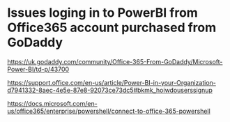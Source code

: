 # Issues loging in to PowerBI from Office365 account purchased from GoDaddy

https://uk.godaddy.com/community/Office-365-From-GoDaddy/Microsoft-Power-BI/td-p/43700

https://support.office.com/en-us/article/Power-BI-in-your-Organization-d7941332-8aec-4e5e-87e8-92073ce73dc5#bkmk_hoiwdouserssignup

https://docs.microsoft.com/en-us/office365/enterprise/powershell/connect-to-office-365-powershell
